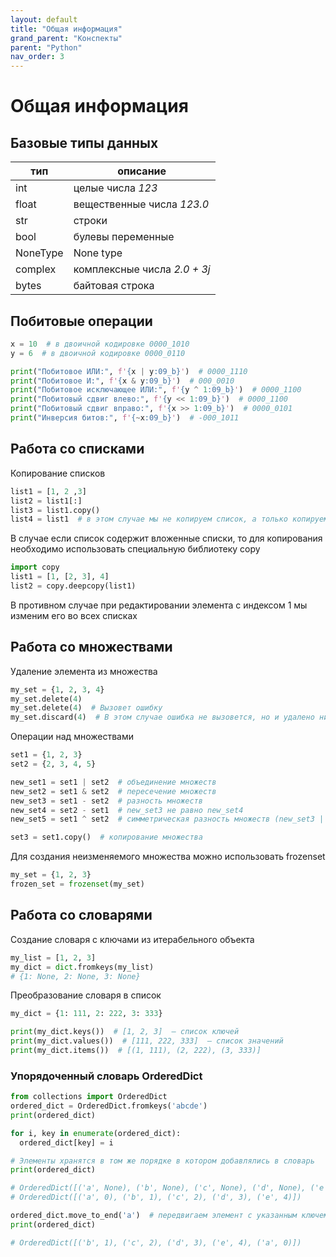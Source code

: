 ```yaml
---
layout: default
title: "Общая информация"
grand_parent: "Конспекты"
parent: "Python"
nav_order: 3
---
```


# Общая информация

## Базовые типы данных

| тип      | описание                     |
| -------- | ---------------------------- |
| int      | целые числа *123*            |
| float    | вещественные числа *123.0*   |
| str      | строки                       |
| bool     | булевы переменные            |
| NoneType | None type                    |
| complex  | комплексные числа *2.0 + 3j* |
| bytes    | байтовая строка              |

## Побитовые операции

```py
x = 10  # в двоичной кодировке 0000_1010
y = 6  # в двоичной кодировке 0000_0110

print("Побитовое ИЛИ:", f'{x | y:09_b}')  # 0000_1110
print("Побитовое И:", f'{x & y:09_b}')  # 000_0010
print("Побитовое исключающее ИЛИ:", f'{y ^ 1:09_b}')  # 0000_1100
print("Побитовый сдвиг влево:", f'{y << 1:09_b}')  # 0000_1100
print("Побитовый сдвиг вправо:", f'{x >> 1:09_b}')  # 0000_0101
print("Инверсия битов:", f'{~x:09_b}')  # -000_1011
```

## Работа со списками

Копирование списков

```py
list1 = [1, 2 ,3]
list2 = list1[:]
list3 = list1.copy()
list4 = list1  # в этом случае мы не копируем список, а только копируем ссылку на список
```

В случае если список содержит вложенные списки, то для копирования необходимо использовать специальную библиотеку copy

```py
import copy
list1 = [1, [2, 3], 4]
list2 = copy.deepcopy(list1)
```

В противном случае при редактировании элемента с индексом 1 мы изменим его во всех списках

## Работа со множествами

Удаление элемента из множества

```py
my_set = {1, 2, 3, 4}
my_set.delete(4)
my_set.delete(4)  # Вызовет ошибку
my_set.discard(4)  # В этом случае ошибка не вызовется, но и удалено ничего не будет
```

Операции над множествами

```py
set1 = {1, 2, 3}
set2 = {2, 3, 4, 5}

new_set1 = set1 | set2  # объединение множеств
new_set2 = set1 & set2  # пересечение множеств
new_set3 = set1 - set2  # разность множеств
new_set4 = set2 - set1  # new_set3 не равно new_set4
new_set5 = set1 ^ set2  # симметрическая разность множеств (new_set3 | new_set4)

set3 = set1.copy()  # копирование множества
```

Для создания неизменяемого множества можно использовать frozenset

```py
my_set = {1, 2, 3}
frozen_set = frozenset(my_set)
```

## Работа со словарями

Создание словаря с ключами из итерабельного объекта

```py
my_list = [1, 2, 3]
my_dict = dict.fromkeys(my_list)
# {1: None, 2: None, 3: None}
```

Преобразование словаря в список

```py
my_dict = {1: 111, 2: 222, 3: 333}

print(my_dict.keys())  # [1, 2, 3]  – список ключей
print(my_dict.values())  # [111, 222, 333]  – список значений
print(my_dict.items())  # [(1, 111), (2, 222), (3, 333)]
```

###  Упорядоченный словарь OrderedDict

```py
from collections import OrderedDict
ordered_dict = OrderedDict.fromkeys('abcde')
print(ordered_dict)

for i, key in enumerate(ordered_dict):
  ordered_dict[key] = i

# Элементы хранятся в том же порядке в котором добавлялись в словарь
print(ordered_dict)

# OrderedDict([('a', None), ('b', None), ('c', None), ('d', None), ('e', None)])
# OrderedDict([('a', 0), ('b', 1), ('c', 2), ('d', 3), ('e', 4)])

ordered_dict.move_to_end('a')  # передвигаем элемент с указанным ключем в конец
print(ordered_dict)

# OrderedDict([('b', 1), ('c', 2), ('d', 3), ('e', 4), ('a', 0)])
```